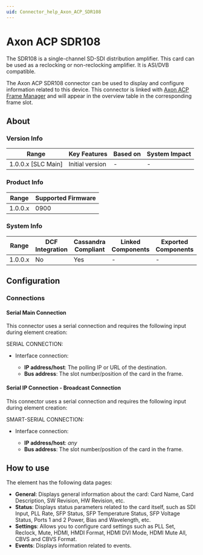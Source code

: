 ```yaml
---
uid: Connector_help_Axon_ACP_SDR108
---
```


# Axon ACP SDR108

The SDR108 is a single-channel SD-SDI distribution amplifier. This card can be used as a reclocking or non-reclocking amplifier. It is ASI/DVB compatible.

The Axon ACP SDR108 connector can be used to display and configure information related to this device. This connector is linked with [Axon ACP Frame Manager](xref:Connector_help_Axon_ACP_Frame_Manager) and will appear in the overview table in the corresponding frame slot.

## About

### Version Info

| Range                | Key Features     | Based on     | System Impact     |
|----------------------|------------------|--------------|-------------------|
| 1.0.0.x [SLC Main]   | Initial version  | -            | -                 |

### Product Info

| Range     | Supported Firmware     |
|-----------|------------------------|
| 1.0.0.x   | 0900                   |

### System Info

| Range     | DCF Integration     | Cassandra Compliant     | Linked Components     | Exported Components     |
|-----------|---------------------|-------------------------|-----------------------|-------------------------|
| 1.0.0.x   | No                  | Yes                     | -                     | -                       |

## Configuration

### Connections

#### Serial Main Connection

This connector uses a serial connection and requires the following input during element creation:

SERIAL CONNECTION:

- Interface connection:

  - **IP address/host**: The polling IP or URL of the destination.
  - **Bus address**: The slot number/position of the card in the frame.

#### Serial IP Connection - Broadcast Connection

This connector uses a serial connection and requires the following input during element creation:

SMART-SERIAL CONNECTION:

- Interface connection:

  - **IP address/host**: *any*
  - **Bus address**: The slot number/position of the card in the frame.

## How to use

The element has the following data pages:

- **General**: Displays general information about the card: Card Name, Card Description, SW Revision, HW Revision, etc.
- **Status**: Displays status parameters related to the card itself, such as SDI Input, PLL Rate, SFP Status, SFP Temperature Status, SFP Voltage Status, Ports 1 and 2 Power, Bias and Wavelength, etc.
- **Settings**: Allows you to configure card settings such as PLL Set, Reclock, Mute, HDMI, HMDI Format, HDMI DVI Mode, HDMI Mute All, CBVS and CBVS Format.
- **Events**: Displays information related to events.

